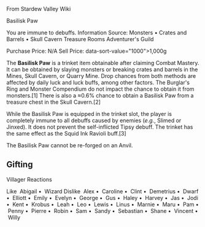 From Stardew Valley Wiki

Basilisk Paw

You are immune to debuffs. Information Source: Monsters • Crates and Barrels • Skull Cavern Treasure Rooms Adventurer's Guild

Purchase Price: N/A Sell Price: data-sort-value="1000"&gt;1,000g

The **Basilisk Paw** is a trinket item obtainable after claiming Combat Mastery. It can be obtained by slaying monsters or breaking crates and barrels in the Mines, Skull Cavern, or Quarry Mine. Drop chances from both methods are affected by daily luck and luck buffs, among other factors. The Burglar's Ring and Monster Compendium do not impact the chance to obtain it from monsters.\[1] There is also a ≈0.6% chance to obtain a Basilisk Paw from a treasure chest in the Skull Cavern.\[2]

While the Basilisk Paw is equipped in the trinket slot, the player is completely immune to all debuffs caused by enemies (*e.g.*, Slimed or Jinxed). It does not prevent the self-inflicted Tipsy debuff. The trinket has the same effect as the Squid Ink Ravioli buff.\[3]

The Basilisk Paw cannot be re-forged on an Anvil.

## Gifting

Villager Reactions

Like  Abigail •  Wizard Dislike  Alex •  Caroline •  Clint •  Demetrius •  Dwarf •  Elliott •  Emily •  Evelyn •  George •  Gus •  Haley •  Harvey •  Jas •  Jodi •  Kent •  Krobus •  Leah •  Leo •  Lewis •  Linus •  Marnie •  Maru •  Pam •  Penny •  Pierre •  Robin •  Sam •  Sandy •  Sebastian •  Shane •  Vincent •  Willy